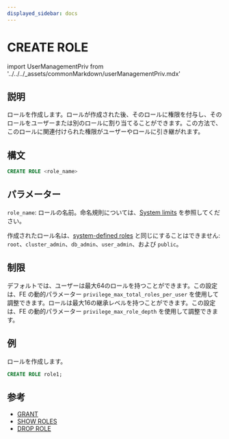 ```yaml
---
displayed_sidebar: docs
---
```


# CREATE ROLE

import UserManagementPriv from '../../../_assets/commonMarkdown/userManagementPriv.mdx'

## 説明

ロールを作成します。ロールが作成された後、そのロールに権限を付与し、そのロールをユーザーまたは別のロールに割り当てることができます。この方法で、このロールに関連付けられた権限がユーザーやロールに引き継がれます。

<UserManagementPriv />

## 構文

```sql
CREATE ROLE <role_name>
```

## パラメーター

`role_name`: ロールの名前。命名規則については、[System limits](../../System_limit.md) を参照してください。

作成されたロール名は、[system-defined roles](../../../administration/user_privs/privilege_overview.md#system-defined-roles) と同じにすることはできません: `root`、`cluster_admin`、`db_admin`、`user_admin`、および `public`。

## 制限

デフォルトでは、ユーザーは最大64のロールを持つことができます。この設定は、FE の動的パラメーター `privilege_max_total_roles_per_user` を使用して調整できます。ロールは最大16の継承レベルを持つことができます。この設定は、FE の動的パラメーター `privilege_max_role_depth` を使用して調整できます。

## 例

ロールを作成します。

  ```sql
  CREATE ROLE role1;
  ```

## 参考

- [GRANT](GRANT.md)
- [SHOW ROLES](SHOW_ROLES.md)
- [DROP ROLE](DROP_ROLE.md)